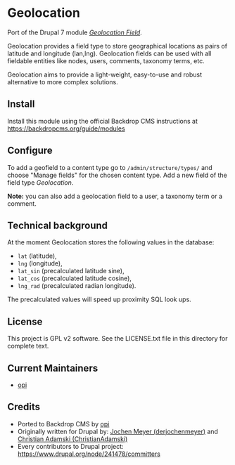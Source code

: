 Geolocation
===========

Port of the Drupal 7 module [*Geolocation Field*](https://www.drupal.org/project/geolocation).

Geolocation provides a field type to store geographical locations as pairs of latitude and longitude (lan,lng). Geolocation fields can be used with all fieldable entities like nodes, users, comments, taxonomy terms, etc.

Geolocation aims to provide a light-weight, easy-to-use and robust alternative to more complex solutions.


Install
-------

Install this module using the official Backdrop CMS instructions at https://backdropcms.org/guide/modules


Configure
---------

To add a geofield to a content type go to `/admin/structure/types/` and choose "Manage fields" for the chosen content type. 
Add a new field of the field type *Geolocation*.

**Note:** you can also add a geolocation field to a user, a taxonomy term or a comment.


Technical background
--------------------

At the moment Geolocation stores the following values in the database:

- `lat` (latitude),
- `lng` (longitude),
- `lat_sin` (precalculated latitude sine),
- `lat_cos` (precalculated latitude cosine),
- `lng_rad` (precalculated radian longitude).

The precalculated values will speed up proximity SQL look ups.


License
-------

This project is GPL v2 software. See the LICENSE.txt file in this directory for complete text.


Current Maintainers
-------------------

- [opi](https://github.com/opi)


Credits
-------

- Ported to Backdrop CMS by [opi](https://github.com/opi)
- Originally written for Drupal by: [Jochen Meyer (derjochenmeyer)](https://www.drupal.org/u/derjochenmeyer) and [Christian Adamski (ChristianAdamski)](https://www.drupal.org/u/christianadamski)
- Every contributors to Drupal project: https://www.drupal.org/node/241478/committers
